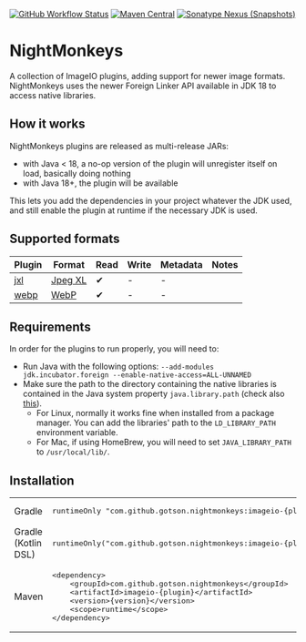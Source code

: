 [![GitHub Workflow Status](https://img.shields.io/github/workflow/status/gotson/NightMonkeys/CI?style=flat-square)](https://github.com/gotson/NightMonkeys/actions/workflows/ci.yml)
[![Maven Central](https://img.shields.io/maven-central/v/com.github.gotson.nightmonkeys/imageio-jxl?color=blue&style=flat-square)](https://search.maven.org/search?q=g:com.github.gotson.nightmonkeys)
[![Sonatype Nexus (Snapshots)](https://img.shields.io/nexus/s/com.github.gotson.nightmonkeys/imageio-jxl?color=blue&label=maven-snapshot&server=https%3A%2F%2Foss.sonatype.org&style=flat-square)](https://oss.sonatype.org/content/repositories/snapshots/com/github/gotson/nightmonkeys/)

# NightMonkeys

A collection of ImageIO plugins, adding support for newer image formats. NightMonkeys uses the newer Foreign Linker API available in JDK 18 to access native libraries.

## How it works

NightMonkeys plugins are released as multi-release JARs:
- with Java < 18, a no-op version of the plugin will unregister itself on load, basically doing nothing
- with Java 18+, the plugin will be available

This lets you add the dependencies in your project whatever the JDK used, and still enable the plugin at runtime if the necessary JDK is used. 

## Supported formats

| Plugin               | Format                                           | Read | Write | Metadata | Notes |
|----------------------|--------------------------------------------------|------|-------|----------|-------|
| [jxl](imageio-jxl)   | [Jpeg XL](https://jpeg.org/jpegxl/)              | ✔    | -     | -        |       |
| [webp](imageio-webp) | [WebP](https://developers.google.com/speed/webp) | ✔    | -     | -        |       |


## Requirements

In order for the plugins to run properly, you will need to:
- Run Java with the following options: `--add-modules jdk.incubator.foreign --enable-native-access=ALL-UNNAMED`
- Make sure the path to the directory containing the native libraries is contained in the Java system property `java.library.path` (check also [this](https://stackoverflow.com/questions/20038789/default-java-library-path)).
  - For Linux, normally it works fine when installed from a package manager. You can add the libraries' path to the `LD_LIBRARY_PATH` environment variable.
  - For Mac, if using HomeBrew, you will need to set `JAVA_LIBRARY_PATH` to `/usr/local/lib/`.

## Installation

<table>
<tr>
    <td>Gradle</td>
    <td>
        <pre>runtimeOnly "com.github.gotson.nightmonkeys:imageio-{plugin}:{version}"</pre>
    </td>
</tr>
<tr>
    <td>Gradle (Kotlin DSL)</td>
    <td>
        <pre>runtimeOnly("com.github.gotson.nightmonkeys:imageio-{plugin}:{version}")</pre>
        </td>
</tr>
<tr>
    <td>Maven</td>
    <td>
        <pre>&lt;dependency&gt;
    &lt;groupId&gt;com.github.gotson.nightmonkeys&lt;/groupId&gt;
    &lt;artifactId&gt;imageio-{plugin}&lt;/artifactId&gt;
    &lt;version&gt;{version}&lt;/version&gt;
    &lt;scope&gt;runtime&lt;/scope&gt;
&lt;/dependency&gt;</pre>
    </td>
</tr>
</table>

